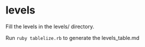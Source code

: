 # levels

Fill the levels in the levels/ directory.

Run `ruby tablelize.rb` to generate the levels_table.md